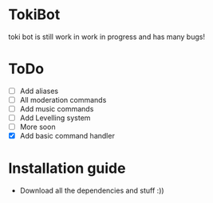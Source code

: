 # TokiBot

toki bot is still work in work in progress and has many bugs!

# ToDo

- [ ] Add aliases
- [ ] All moderation commands
- [ ] Add music commands
- [ ] Add Levelling system
- [ ] More soon
- [x] Add basic command handler

# Installation guide

- Download all the dependencies and stuff :))

